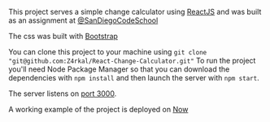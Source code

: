 This project serves a simple change calculator using [ReactJS](https://reactjs.org/) and was built as an assignment at [@SanDiegoCodeSchool](https://github.com/SanDiegoCodeSchool)

The css was built with [Bootstrap](https://getbootstrap.com/docs/3.4/getting-started/)

You can clone this project to your machine using `git clone "git@github.com:Z4rkal/React-Change-Calculator.git"`
To run the project you'll need Node Package Manager so that you can download the dependencies with `npm install` and then 
launch the server with `npm start`.

The server listens on [port 3000](localhost:3000).

A working example of the project is deployed on [Now](https://react100-change-calculator.zarkal.now.sh/)

